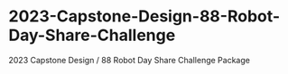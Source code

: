 # 2023-Capstone-Design-88-Robot-Day-Share-Challenge
2023 Capstone Design / 88 Robot Day Share Challenge Package

